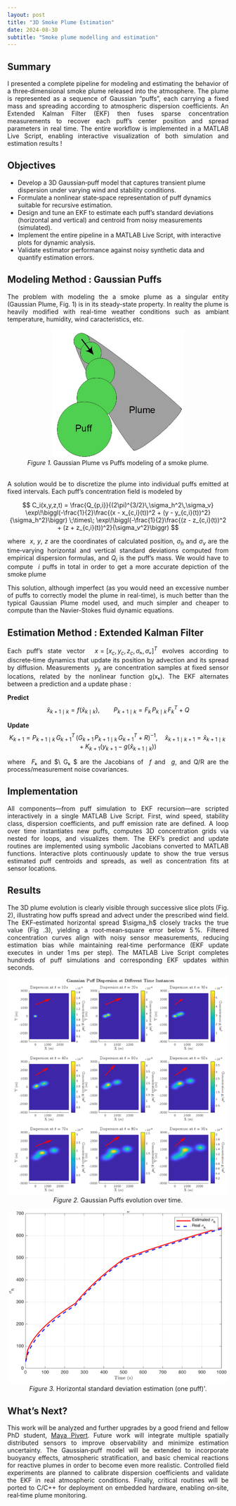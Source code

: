 ```yaml
---
layout: post
title: "3D Smoke Plume Estimation"
date: 2024-08-30
subtitle: "Smoke plume modelling and estimation"
---
```


<head>
  <style>
    /* Apply full justification to all paragraphs */
    p {
      text-align: justify;
    }
  </style>
</head>

<h2>Summary</h2>
<p>
  I presented a complete pipeline for modeling and estimating the behavior of a three‑dimensional smoke plume released into the atmosphere. The plume is represented as a sequence of Gaussian “puffs”, each carrying a fixed mass and spreading according to atmospheric dispersion coefficients. An Extended Kalman Filter (EKF) then fuses sparse concentration measurements to recover each puff’s center position and spread parameters in real time. The entire workflow is implemented in a MATLAB Live Script, enabling interactive visualization of both simulation and estimation results !
</p>

<h2>Objectives</h2>
<p>

  - Develop a 3D Gaussian‑puff model that captures transient plume dispersion under varying wind and stability conditions.
  - Formulate a nonlinear state‑space representation of puff dynamics suitable for recursive estimation.
  - Design and tune an EKF to estimate each puff’s standard deviations (horizontal and vertical) and centroid from noisy measurements (simulated).
  - Implement the entire pipeline in a MATLAB Live Script, with interactive plots for dynamic analysis.
  - Validate estimator performance against noisy synthetic data and quantify estimation errors.
</p>

<h2>Modeling Method : Gaussian Puffs</h2>
<p>
  The problem with modeling the a smoke plume as a singular entity (Gaussian Plume, Fig. 1) is in its steady-state property. In reality the plume is heavily modified with real-time weather conditions such as ambiant temperature, humidity, wind caracteristics, etc. 
  
  <figure style="max-width:800px; margin:0 auto; text-align:center;">
  <img src="../assets/img/smoke_plume_vs_puffs.png" width="300" alt="Gaussian Plume vs puffs">
  <figcaption><em>Figure 1.</em> Gaussian Plume vs Puffs modeling of a smoke plume.</figcaption>
  </figure>
  <br>

  A solution would be to discretize the plume into individual puffs emitted at fixed intervals. Each puff’s concentration field is modeled by

  <div align="center">

  $$
  C_i(x,y,z,t)
  = \frac{Q_{p,i}}{(2\pi)^{3/2}\,\sigma_h^2\,\sigma_v}
  \exp\!\biggl(-\frac{1}{2}\frac{(x - x_{c,i}(t))^2 + (y - y_{c,i}(t))^2}{\sigma_h^2}\biggr)
  \;\times\;
  \exp\!\biggl(-\frac{1}{2}\frac{(z - z_{c,i}(t))^2 + (z + z_{c,i}(t))^2}{\sigma_v^2}\biggr)
  $$

  </div>

  where $\ x,\ y,\ z$ are the coordinates of calculated position, $\sigma_h$ and $\sigma_v$ are the time‑varying horizontal and vertical standard deviations computed from empirical dispersion formulas, and $Q_i$ is the puff’s mass. We would have to compute $\ i$ puffs in total in order to get a more accurate depiction of the smoke plume
  
  This solution, although imperfect (as you would need an excessive number of puffs to correctly model the plume in real-time), is much better than the typical Gaussian Plume model used, and much simpler and cheaper to compute than the Navier-Stokes fluid dynamic equations. 

</p>

<h2>Estimation Method : Extended Kalman Filter</h2>
<p>

  Each puff’s state vector $\ x = [x_c, y_c, z_c, σₕ, σᵥ]^T$ evolves according to discrete‑time dynamics that update its position by advection and its spread by diffusion. Measurements $\ y_k$ are concentration samples at fixed sensor locations, related by the nonlinear function g(xₖ). The EKF alternates between a prediction and a update phase :

  <div align="center">

  **Predict**  
  $$
  \hat x_{k+1\mid k} = f(\hat x_{k\mid k}), 
  \qquad
  P_{k+1\mid k} = F_{k}\,P_{k\mid k}\,F_{k}^T + Q
  $$

  **Update**  
  $$
  K_{k+1} = P_{k+1\mid k}\,G_{k+1}^T\,(G_{k+1}\,P_{k+1\mid k}\,G_{k+1}^T + R)^{-1},
  \quad
  \hat x_{k+1\mid k+1} = \hat x_{k+1\mid k} + K_{k+1}\bigl(y_{k+1} - g(\hat x_{k+1\mid k})\bigr)
  $$

  </div>

  where $\ Fₖ$ and $\ Gₖ $ are the Jacobians of $\ f$ and $\ g$, and Q/R are the process/measurement noise covariances.

</p>

<h2>Implementation</h2>
<p>
  All components—from puff simulation to EKF recursion—are scripted interactively in a single MATLAB Live Script. First, wind speed, stability class, dispersion coefficients, and puff emission rate are defined. A loop over time instantiates new puffs, computes 3D concentration grids via nested for loops, and visualizes them. The EKF’s predict and update routines are implemented using symbolic Jacobians converted to MATLAB functions. Interactive plots continuously update to show the true versus estimated puff centroids and spreads, as well as concentration fits at sensor locations.
</p>

<h2>Results</h2>
<p>
  The 3D plume evolution is clearly visible through successive slice plots (Fig. 2), illustrating how puffs spread and advect under the prescribed wind field. The EKF‑estimated horizontal spread $\sigma_h$ closely tracks the true value (Fig .3), yielding a root‑mean‑square error below 5 %. Filtered concentration curves align with noisy sensor measurements, reducing estimation bias while maintaining real‑time performance (EKF update executes in under 1 ms per step). The MATLAB Live Script completes hundreds of puff simulations and corresponding EKF updates within seconds.

<figure style="max-width:800px; margin:0 auto; text-align:center;">
  <img src="../assets/img/puffs_visualization.png" width="500" alt="AI results">
  <figcaption><em>Figure 2.</em> Gaussian Puffs evolution over time.</figcaption>
</figure>
</p>

<figure style="max-width:800px; margin:0 auto; text-align:center;">
  <img src="../assets/img/estimation_std.png" width="500" alt="AI results">
  <figcaption><em>Figure 3.</em> Horizontal standard deviation estimation (one puff)'.</figcaption>
</figure>
</p>

<h2>What’s Next?</h2>
<p>
  This work will be analyzed and further upgrades by a good friend and fellow PhD student, <a href="https://fr.linkedin.com/in/maya-pivert/en">Maya Pivert</a>. Future work will integrate multiple spatially distributed sensors to improve observability and minimize estimation uncertainty. The Gaussian‑puff model will be extended to incorporate buoyancy effects, atmospheric stratification, and basic chemical reactions for reactive plumes in order to become even more realistic. Controlled field experiments are planned to calibrate dispersion coefficients and validate the EKF in real atmospheric conditions. Finally, critical routines will be ported to C/C++ for deployment on embedded hardware, enabling on‑site, real‑time plume monitoring.
</p>
